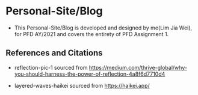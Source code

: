 # Personal-Site/Blog

- This Personal-Site/Blog is developed and designed by me(Lim Jia Wei), for PFD AY/2021 and covers the entirety of PFD Assignment 1.

## References and Citations

- reflection-pic-1 sourced from https://medium.com/thrive-global/why-you-should-harness-the-power-of-reflection-4a8f6d7710d4

- layered-waves-haikei sourced from https://haikei.app/